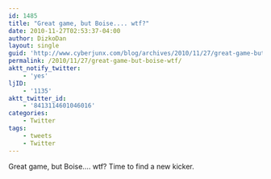 ```yaml
---
id: 1485
title: "Great game, but Boise.... wtf?"
date: 2010-11-27T02:53:37-04:00
author: DizkoDan
layout: single
guid: 'http://www.cyberjunx.com/blog/archives/2010/11/27/great-game-but-boise-wtf/'
permalink: /2010/11/27/great-game-but-boise-wtf/
aktt_notify_twitter:
    - 'yes'
ljID:
    - '1135'
aktt_twitter_id:
    - '8413114601046016'
categories:
    - Twitter
tags:
    - tweets
    - Twitter
---
```


Great game, but Boise…. wtf? Time to find a new kicker.